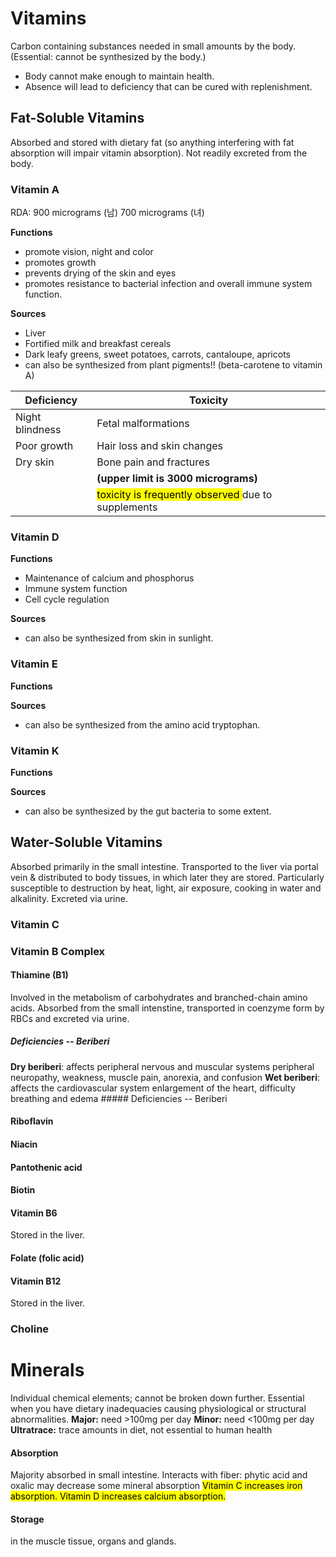 # Vitamins 
Carbon containing substances needed in small amounts by the body. (Essential: cannot be synthesized by the body.)
-  Body cannot make enough to maintain health.
-  Absence will lead to deficiency that can be cured with replenishment. 
## Fat-Soluble Vitamins
Absorbed and stored with dietary fat (so anything interfering with fat absorption will impair vitamin absorption).
Not readily excreted from the body. 
### Vitamin A
RDA: 900 micrograms (남) 700 micrograms (녀)

**Functions** 
- promote vision, night and color
- promotes growth
- prevents drying of the skin and eyes
- promotes resistance to bacterial infection and overall immune system function.

**Sources**
- Liver
- Fortified milk and breakfast cereals
- Dark leafy greens, sweet potatoes, carrots, cantaloupe, apricots 
- can also be synthesized from plant pigments!! (beta-carotene to vitamin A)

| Deficiency | Toxicity |
| --- | --- |
| Night blindness | Fetal malformations|
| Poor growth | Hair loss and skin changes |
| Dry skin | Bone pain and fractures |
| | **(upper limit is 3000 micrograms)** |
| | <mark class="hltr-yellow">toxicity is frequently observed </mark>  due to supplements| 
### Vitamin D
**Functions** 
- Maintenance of calcium and phosphorus 
- Immune system function
- Cell cycle regulation

**Sources**
- can also be synthesized from skin in sunlight.
### Vitamin E
**Functions** 

**Sources**
- can also be synthesized from the amino acid tryptophan.
### Vitamin K
**Functions** 

**Sources**
- can also be synthesized by the gut bacteria to some extent. 
## Water-Soluble Vitamins
Absorbed primarily in the small intestine. 
Transported to the liver via portal vein & distributed to body tissues, in which later they are stored. 
Particularly susceptible to destruction by heat, light, air exposure, cooking in water and alkalinity. 
Excreted via urine. 
### Vitamin C
### Vitamin B Complex
#### Thiamine (B1)
Involved in the metabolism of carbohydrates and branched-chain amino acids. 
Absorbed from the small intenstine, transported in coenzyme form by RBCs and excreted via urine. 
##### Deficiencies -- Beriberi
**Dry beriberi**: affects peripheral nervous and muscular systems
	peripheral neuropathy, weakness, muscle pain, anorexia, and confusion
**Wet beriberi**: affects the cardiovascular system
	enlargement of the heart, difficulty breathing and edema
	##### Deficiencies -- Beriberi
#### Riboflavin
#### Niacin
#### Pantothenic acid
#### Biotin
#### Vitamin B6
Stored in the liver. 
#### Folate (folic acid)
#### Vitamin B12 
Stored in the liver. 
### Choline
# Minerals 
Individual chemical elements; cannot be broken down further.
Essential when you have dietary inadequacies causing physiological or structural abnormalities. 
**Major:** need >100mg per day
**Minor:** need <100mg per day
**Ultratrace:** trace amounts in diet, not essential to human health
#### Absorption
Majority absorbed in small intestine. 
Interacts with fiber: phytic acid and oxalic may decrease some mineral absorption
<mark class="hltr-yellow">Vitamin C increases iron absorption.
Vitamin D increases calcium absorption.</mark>
#### Storage
in the muscle tissue, organs and glands. 

